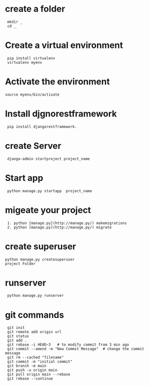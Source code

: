 #  create a folder
     mkdir _
     cd _
# Create a virtual environment
     pip install virtualenv
     virtualenv myenv
     
# Activate the environment
    source myenv/bin/activate
    
# Install djgnorestframework
     pip install djangorestframework.
     
# create Server
     django-admin startproject project_name

# Start app
     python manage.py startapp  project_name

# migeate your project
     1. python [manage.py](http://manage.py/) makemigrations
     2. python [manage.py](http://manage.py/) migrate

# create superuser
    python manage.py createsuperuser
    project Folder

# runserver 
     python manage.py runserver



# git commands 
     git init
     git remote add origin url
     git status
     git add .
     git rebase -i HEAD~3   # to modify commit from 3 min ago
     git commit --amend -m "New Commit Message"  # change the commit message
     git rm --cached "filename"
     git commit -m "initial commit"
     git branch -m main
     git push -u origin main
     git pull origin main --rebase
     git rebase --continue
     
     
     
     
     

